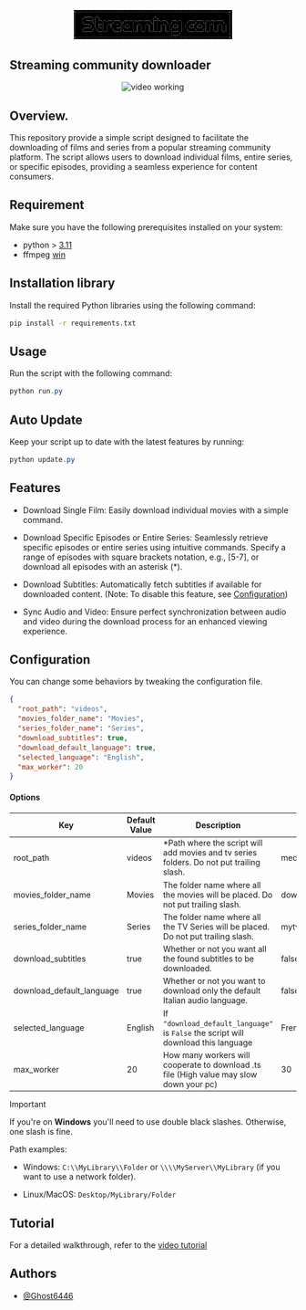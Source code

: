 <p align="center">
	<img src="Src/Assets/min_logo.png" style="max-width: 55%;" alt="video working" />
</p>

## Streaming community downloader
<p align="center">
	<img src="Src/Assets/run.gif" style="max-width: 55%;" alt="video working" />
</p>

## Overview.
This repository provide a simple script designed to facilitate the downloading of films and series from a popular streaming community platform. The script allows users to download individual films, entire series, or specific episodes, providing a seamless experience for content consumers.

## Requirement
Make sure you have the following prerequisites installed on your system:

* python > [3.11](https://www.python.org/downloads/)
* ffmpeg [win](https://www.gyan.dev/ffmpeg/builds/)

## Installation library
Install the required Python libraries using the following command:
```bash
pip install -r requirements.txt
```

## Usage
Run the script with the following command:
```powershell
python run.py
```

## Auto Update
Keep your script up to date with the latest features by running:
```powershell
python update.py
```

## Features
- Download Single Film: Easily download individual movies with a simple command.

- Download Specific Episodes or Entire Series: Seamlessly retrieve specific episodes or entire series using intuitive commands. Specify a range of episodes with square brackets notation, e.g., [5-7], or download all episodes with an asterisk (*).

- Download Subtitles: Automatically fetch subtitles if available for downloaded content. (Note: To disable this feature, see [Configuration](#configuration))

- Sync Audio and Video: Ensure perfect synchronization between audio and video during the download process for an enhanced viewing experience.

## Configuration

You can change some behaviors by tweaking the configuration file.

```json
{
  "root_path": "videos",
  "movies_folder_name": "Movies",
  "series_folder_name": "Series",
  "download_subtitles": true,
  "download_default_language": true,
  "selected_language": "English",
  "max_worker": 20
}
```
#### Options
| Key                       | Default Value | Description                                                                              | Value Example            |
|---------------------------|---------------|------------------------------------------------------------------------------------------|--------------------------|
| root_path                 | videos        | *Path where the script will add movies and tv series folders. Do not put trailing slash. | media/streamingcommunity |
| movies_folder_name        | Movies        | The folder name where all the movies will be placed. Do not put trailing slash.          | downloaded-movies        |
| series_folder_name        | Series        | The folder name where all the TV Series will be placed. Do not put trailing slash.       | mytvseries               |
| download_subtitles        | true          | Whether or not you want all the found subtitles to be downloaded.                        | false                    |
| download_default_language | true          | Whether or not you want to download only the default Italian audio language.             | false                    |
| selected_language         | English       | If `"download_default_language"` is `False` the script will download this language       | French                   |
| max_worker                | 20            | How many workers will cooperate to download .ts file (High value may slow down your pc)  | 30                       |

> [!IMPORTANT]
> If you're on **Windows** you'll need to use double black slashes. Otherwise, one slash is fine.

Path examples:

* Windows: `C:\\MyLibrary\\Folder` or `\\\\MyServer\\MyLibrary` (if you want to use a network folder).

* Linux/MacOS: `Desktop/MyLibrary/Folder`

## Tutorial
For a detailed walkthrough, refer to the [video tutorial](https://www.youtube.com/watch?v=Ok7hQCgxqLg&ab_channel=Nothing)

## Authors
- [@Ghost6446](https://www.github.com/Ghost6446)
